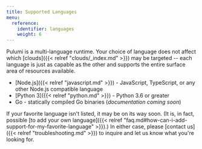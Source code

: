 ```yaml
---
title: Supported Languages
menu:
  reference:
    identifier: languages
    weight: 6
---
```


Pulumi is a multi-language runtime. Your choice of language does not affect which [clouds]({{< relref "clouds/_index.md" >}}) may be
targeted -- each language is just as capable as the other and supports the entire surface area of resources available.

* [Node.js]({{< relref "javascript.md" >}}) - JavaScript, TypeScript, or any other Node.js compatible language
* [Python 3]({{< relref "python.md" >}}) - Python 3.6 or greater
* Go - statically compiled Go binaries (*documentation coming soon*)

If your favorite language isn't listed, it may be on its way soon. (It is, in fact, possible
[to add your own language]({{< relref "faq.md#how-can-i-add-support-for-my-favorite-language" >}}).)
In either case, please [contact us]({{< relref "troubleshooting.md" >}}) to inquire and let us know what you're looking for.
